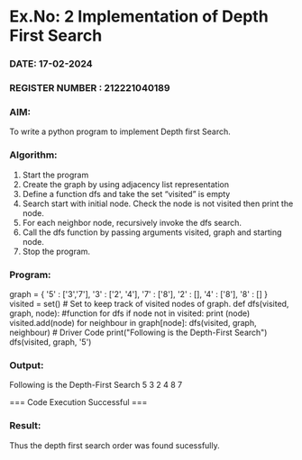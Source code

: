 # Ex.No: 2  Implementation of Depth First Search
### DATE:    17-02-2024                                                                        
### REGISTER NUMBER : 212221040189
### AIM: 
To write a python program to implement Depth first Search. 
### Algorithm:
1. Start the program
2. Create the graph by using adjacency list representation
3. Define a function dfs and take the set “visited” is empty 
4. Search start with initial node. Check the node is not visited then print the node.
5. For each neighbor node, recursively invoke the dfs search.
6. Call the dfs function by passing arguments visited, graph and starting node.
7. Stop the program.
### Program:

graph = {
'5' : ['3','7'],
'3' : ['2', '4'],
'7' : ['8'],
'2' : [],
'4' : ['8'],
'8' : []
}
visited = set() # Set to keep track of visited nodes of graph.
def dfs(visited, graph, node): #function for dfs
    if node not in visited:
        print (node)
        visited.add(node)
        for neighbour in graph[node]:
            dfs(visited, graph, neighbour)
            # Driver Code
print("Following is the Depth-First Search")
dfs(visited, graph, '5')



### Output:

Following is the Depth-First Search
5
3
2
4
8
7

=== Code Execution Successful ===


### Result:
Thus the depth first search order was found sucessfully.
